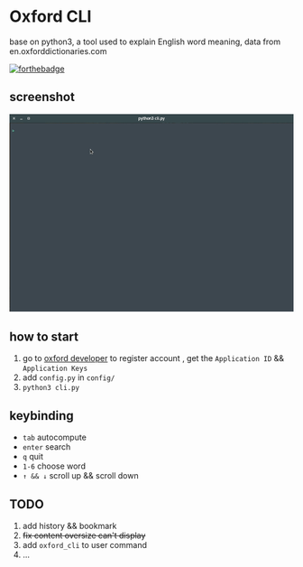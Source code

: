 # Oxford CLI
base on python3, a tool used to explain English word meaning, data from en.oxforddictionaries.com

[![forthebadge](http://forthebadge.com/images/badges/built-by-codebabes.svg)](http://forthebadge.com)  

## screenshot
![](screenshot.gif)

## how to start

1. go to [oxford developer](https://developer.oxforddictionaries.com/) to register account , get the `Application ID` && `Application Keys`
2. add `config.py` in `config/`
3. `python3 cli.py`

## keybinding

- `tab` autocompute
- `enter` search
- `q` quit
- `1-6` choose word
- `↑ && ↓` scroll up && scroll down

## TODO

1. add history && bookmark
2. ~~fix content oversize can't display~~
3. add `oxford_cli` to user command
4. ...
